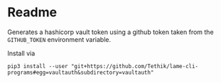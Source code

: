 # Readme

Generates a hashicorp vault token using a github token taken from the `GITHUB_TOKEN` environment variable.

Install via
```
pip3 install --user "git+https://github.com/Tethik/lame-cli-programs#egg=vaultauth&subdirectory=vaultauth"
```